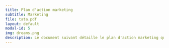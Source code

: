 ```yaml
---
title: Plan d'action marketing
subtitle: Marketing
file: tata.pdf
layout: default
modal-id: 5
img: dreams.png
description: Le document suivant détaille le plan d'action marketing que nous allons mettre en place pour le lancement de notre produit.
---
```

